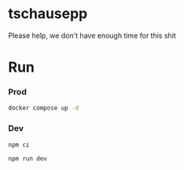 # tschausepp
Please help, we don't have enough time for this shit


# Run

### Prod
```sh
docker compose up -d
```

### Dev
```sh
npm ci

npm run dev
```